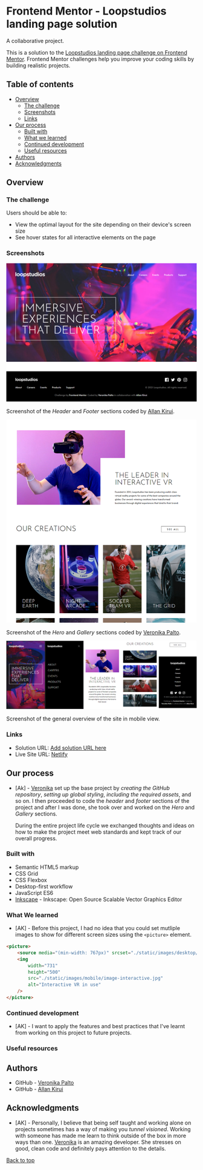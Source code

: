# Frontend Mentor - Loopstudios landing page solution

A collaborative project.

This is a solution to the [Loopstudios landing page challenge on Frontend Mentor](https://www.frontendmentor.io/challenges/loopstudios-landing-page-N88J5Onjw). Frontend Mentor challenges help you improve your coding skills by building realistic projects.

## Table of contents

- [Overview](#overview)
  - [The challenge](#the-challenge)
  - [Screenshots](#screenshots)
  - [Links](#links)
- [Our process](#our-process)
  - [Built with](#built-with)
  - [What we learned](#what-we-learned)
  - [Continued development](#continued-development)
  - [Useful resources](#useful-resources)
- [Authors](#authors)
- [Acknowledgments](#acknowledgments)

## Overview

### The challenge

Users should be able to:

- View the optimal layout for the site depending on their device's screen size
- See hover states for all interactive elements on the page

### Screenshots

![](./static/images/markdown_images/1.png)

Screenshot of the _Header_ and _Footer_ sections coded by [Allan Kirui](#authors).

![](./static/images/markdown_images/2.png)

Screenshot of the _Hero_ and _Gallery_ sections coded by [Veronika Palto](#authors).

![](./static/images/markdown_images/3.png)

Screenshot of the general overview of the site in mobile view.

### Links

- Solution URL: [Add solution URL here](https://your-solution-url.com)
- Live Site URL: [Netlify](https://hungry-kilby-fc41c0.netlify.app/)

## Our process

- [Ak] - [Veronika](#authors) set up the base project by _creating the GitHub repository_, _setting up global styling_, _including the required assets_, and so on. I then proceeded to code the _header_ and _footer_ sections of the project and after I was done, she took over and worked on the _Hero_ and _Gallery_ sections.

  During the entire project life cycle we exchanged thoughts and ideas on how to make the project meet web standards and kept track of our overall progress.

### Built with

- Semantic HTML5 markup
- CSS Grid
- CSS Flexbox
- Desktop-first workflow
- JavaScript ES6
- [Inkscape](https://inkscape.org) - Inkscape: Open Source Scalable Vector Graphics Editor

### What We learned

- [AK] - Before this project, I had no idea that you could set mutliple images to show for different screen sizes using the `<picture>` element.

```html
<picture>
	<source media="(min-width: 767px)" srcset="./static/images/desktop/image-interactive.jpg" />
	<img
		width="731"
		height="500"
		src="./static/images/mobile/image-interactive.jpg"
		alt="Interactive VR in use"
	/>
</picture>
```

### Continued development

- [AK] - I want to apply the features and best practices that I've learnt from working on this project to future projects.

### Useful resources

## Authors

- GitHub - [Veronika Palto](https://www.github.com/JepardMay)
- GitHub - [Allan Kirui](https://www.github.com/AllanKirui)

## Acknowledgments

- [AK] - Personally, I believe that being self taught and working alone on projects sometimes has a way of making you _tunnel visioned_. Working with someone has made me learn to think outside of the box in more ways than one. [Veronika](#authors) is an amazing developer. She stresses on good, clean code and definitely pays attention to the details.

[Back to top](#frontend-mentor---loopstudios-landing-page-solution)
